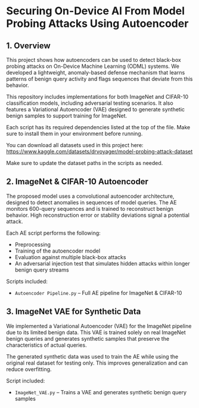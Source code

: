# Securing On-Device AI From Model Probing Attacks Using Autoencoder
## 1. Overview

This project shows how autoencoders can be used to detect black-box probing attacks on On-Device Machine Learning (ODML) systems. We developed a lightweight, anomaly-based defense mechanism that learns patterns of benign query activity and flags sequences that deviate from this behavior.

This repository includes implementations for both ImageNet and CIFAR-10 classification models, including adversarial testing scenarios. It also features a Variational Autoencoder (VAE) designed to generate synthetic benign samples to support training for ImageNet.

Each script has its required dependencies listed at the top of the file. Make sure to install them in your environment before running.

You can download all datasets used in this project here:  https://www.kaggle.com/datasets/drvoyager/model-probing-attack-dataset

Make sure to update the dataset paths in the scripts as needed.

## 2. ImageNet & CIFAR-10 Autoencoder

The proposed model uses a convolutional autoencoder architecture, designed to detect anomalies in sequences of model queries. The AE monitors 600-query sequences and is trained to reconstruct benign behavior. High reconstruction error or stability deviations signal a potential attack.

Each AE script performs the following:
- Preprocessing 
- Training of the autoencoder model
- Evaluation against multiple black-box attacks 
- An adversarial injection test that simulates hidden attacks within longer benign query streams

Scripts included:
- `Autoencoder Pipeline.py` – Full AE pipeline for ImageNet & CIFAR-10

## 3. ImageNet VAE for Synthetic Data

We implemented a Variational Autoencoder (VAE) for the ImageNet pipeline due to its limited benign data. This VAE is trained solely on real ImageNet benign queries and generates synthetic samples that preserve the characteristics of actual queries.

The generated synthetic data was used to train the AE while using the original real dataset for testing only. This improves generalization and can reduce overfitting.

Script included:
- `ImageNet_VAE.py` – Trains a VAE and generates synthetic benign query samples
